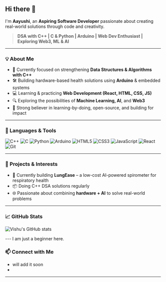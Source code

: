 ## Hi there 👋

I'm **Aayushi**, an **Aspiring Software Developer** passionate about creating real-world solutions through code and creativity.

> **DSA with C++ | C & Python | Arduino | Web Dev Enthusiast | Exploring Web3, ML & AI**

---

### 💡 About Me

- 🌱 Currently focused on strengthening **Data Structures & Algorithms with C++**
- 🛠 Building hardware-based health solutions using **Arduino** & embedded systems
- 💻 Learning & practicing **Web Development (React, HTML, CSS, JS)**
- 🔍 Exploring the possibilities of **Machine Learning, AI**, and **Web3**
- 🧠 Strong believer in learning-by-doing, open-source, and building for impact

---

### 🧰 Languages & Tools

![C++](https://img.shields.io/badge/C++-00599C?style=flat&logo=cplusplus)
![C](https://img.shields.io/badge/C-555555?style=flat&logo=c)
![Python](https://img.shields.io/badge/Python-3776AB?style=flat&logo=python)
![Arduino](https://img.shields.io/badge/Arduino-00979D?style=flat&logo=arduino)
![HTML5](https://img.shields.io/badge/HTML5-E34F26?style=flat&logo=html5)
![CSS3](https://img.shields.io/badge/CSS3-1572B6?style=flat&logo=css3)
![JavaScript](https://img.shields.io/badge/JavaScript-F7DF1E?style=flat&logo=javascript)
![React](https://img.shields.io/badge/React-20232A?style=flat&logo=react)
![Git](https://img.shields.io/badge/Git-F05032?style=flat&logo=git)

---

### 🔭 Projects & Interests

- 🚀 Currently building **LungEase** – a low-cost AI-powered spirometer for respiratory health
- 📦 Doing C++ DSA solutions regularly
- 🌐 Passionate about combining **hardware + AI** to solve real-world problems

---

### 📈 GitHub Stats

![Vishu's GitHub stats](https://github-readme-stats.vercel.app/api?username=vishu-verse&show_icons=true&theme=radical)

--- I am just a beginner here.

### 📫 Connect with Me

- will add it soon
-

---

<!--
**vishu-verse/vishu-verse** is a ✨ _special_ ✨ repository because its `README.md` (this file) appears on your GitHub profile.
-->
